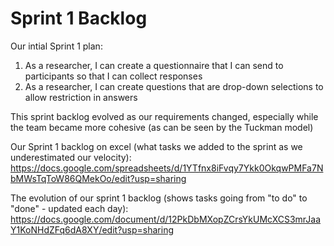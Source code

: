 # Sprint 1 Backlog

Our intial Sprint 1 plan:
1) As a researcher, I can create a questionnaire that I can send to participants so that I can collect responses 
2) As a researcher, I can create questions that are drop-down selections to allow restriction in answers 

This sprint backlog evolved as our requirements changed, especially while the team became more cohesive (as can be seen by the Tuckman model)

Our Sprint 1 backlog on excel (what tasks we added to the sprint as we underestimated our velocity): https://docs.google.com/spreadsheets/d/1YTfnx8iFvqy7Ykk0OkqwPMFa7NbMWsTqToW86QMekOo/edit?usp=sharing

The evolution of our sprint 1 backlog (shows tasks going from "to do" to "done" - updated each day): 
https://docs.google.com/document/d/12PkDbMXopZCrsYkUMcXCS3mrJaaY1KoNHdZFq6dA8XY/edit?usp=sharing
